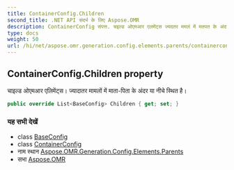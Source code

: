 ```yaml
---
title: ContainerConfig.Children
second_title: .NET API संदर्भ के लिए Aspose.OMR
description: ContainerConfig संपत्त. चइल्ड ओएमआर एलमेंट्स ज्यदतर ममलं में मतपत के अंदर य नचे स्थत है
type: docs
weight: 50
url: /hi/net/aspose.omr.generation.config.elements.parents/containerconfig/children/
---
```

## ContainerConfig.Children property

चाइल्ड ओएमआर एलिमेंट्स। ज्यादातर मामलों में माता-पिता के अंदर या नीचे स्थित है।

```csharp
public override List<BaseConfig> Children { get; set; }
```

### यह सभी देखें

* class [BaseConfig](../../../aspose.omr.generation.config/baseconfig/)
* class [ContainerConfig](../)
* नाम स्थान [Aspose.OMR.Generation.Config.Elements.Parents](../../containerconfig/)
* सभा [Aspose.OMR](../../../)


